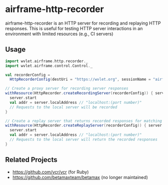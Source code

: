 airframe-http-recorder
===

airframe-http-recorder is an HTTP server for recording and replaying HTTP responses.
This is useful for testing HTTP server interactions in an environment with limited resources (e.g., CI servers) 

## Usage

```scala
import wvlet.airframe.http.recorder._
import wvlet.airframe.control.Control._

val recorderConfig = 
  HttpRecorderConfig(destUri = "https://wvlet.org", sessionName = "airframe")

// Create a proxy server for recording server responses
withResource(HttpRecorder.createRecordingServer(recorderConfig)) { server =>
  server.start
  val addr = server.localAddress // "localhost:(port number)"
  // Requests to the local server will be recorded 
}

// Create a replay server that returns recorded responses for matching requests 
withResource(HttpRecorder.createReplayServer(recorderConfig)) { server =>
  server.start
  val addr = server.localAddress // "localhost:(port number)"
  // Requests to the local server will return the recorded responses 
}
```


## Related Projects
- https://github.com/vcr/vcr (for Ruby)
- https://github.com/betamaxteam/betamax (no longer maintained)
